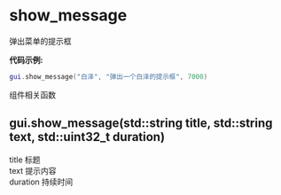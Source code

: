 
# show_message

弹出菜单的提示框

**代码示例:**
```lua
gui.show_message("白泽", "弹出一个白泽的提示框", 7000)

```

组件相关函数

## gui.show_message(std::string title, std::string text, std::uint32_t duration)
title 标题   
text 提示内容   
duration 持续时间   

